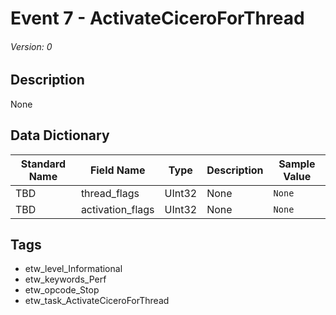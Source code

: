 # Event 7 - ActivateCiceroForThread
###### Version: 0

## Description
None

## Data Dictionary
|Standard Name|Field Name|Type|Description|Sample Value|
|---|---|---|---|---|
|TBD|thread_flags|UInt32|None|`None`|
|TBD|activation_flags|UInt32|None|`None`|

## Tags
* etw_level_Informational
* etw_keywords_Perf
* etw_opcode_Stop
* etw_task_ActivateCiceroForThread